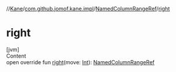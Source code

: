 //[Kane](../../index.md)/[com.github.jomof.kane.impl](../index.md)/[NamedColumnRangeRef](index.md)/[right](right.md)



# right  
[jvm]  
Content  
open override fun [right](right.md)(move: [Int](https://kotlinlang.org/api/latest/jvm/stdlib/kotlin/-int/index.html)): [NamedColumnRangeRef](index.md)  



